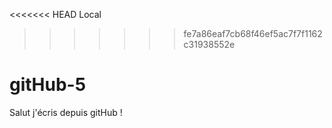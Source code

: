 <<<<<<< HEAD
Local

>>>>>>> fe7a86eaf7cb68f46ef5ac7f7f1162c31938552e

# gitHub-5


Salut j'écris depuis gitHub !
